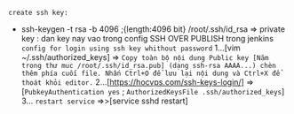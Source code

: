 `create ssh key:` 
-  ssh-keygen -t rsa -b 4096 ;{length:4096 bit}
/root/.ssh/id_rsa => private key : dan key nay vao trong config SSH OVER PUBLISH trong jenkins
`config for login using ssh key whithout password`
    1...[vim ~/.ssh/authorized_keys] => `Copy toàn bộ nội dung Public key [Năm trong thư muc /root/.ssh/id_rsa.pub] (dạng ssh-rsa AAAA...) chèn thêm phía cuối file. Nhấn Ctrl+O để lưu lại nội dung và Ctrl+X để thoát khỏi editor.`
    2...[https://hocvps.com/ssh-keys-login/]
            =>[`PubkeyAuthentication yes` ;
            `AuthorizedKeysFile .ssh/authorized_keys`]
    3... `restart service` =>>[service sshd restart]
